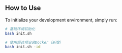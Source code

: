 ## How to Use

To initialize your development environment, simply run:

```bash
# 基础环境初始化
bash init.sh

# 使用短选项安装Docker（新增）
bash init.sh -id